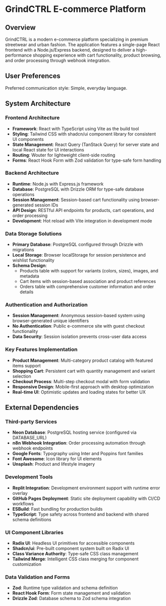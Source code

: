 # GrindCTRL E-commerce Platform

## Overview

GrindCTRL is a modern e-commerce platform specializing in premium streetwear and urban fashion. The application features a single-page React frontend with a Node.js/Express backend, designed to deliver a high-performance shopping experience with cart functionality, product browsing, and order processing through webhook integration.

## User Preferences

Preferred communication style: Simple, everyday language.

## System Architecture

### Frontend Architecture
- **Framework**: React with TypeScript using Vite as the build tool
- **Styling**: Tailwind CSS with shadcn/ui component library for consistent UI components
- **State Management**: React Query (TanStack Query) for server state and local React state for UI interactions
- **Routing**: Wouter for lightweight client-side routing
- **Forms**: React Hook Form with Zod validation for type-safe form handling

### Backend Architecture
- **Runtime**: Node.js with Express.js framework
- **Database**: PostgreSQL with Drizzle ORM for type-safe database operations
- **Session Management**: Session-based cart functionality using browser-generated session IDs
- **API Design**: RESTful API endpoints for products, cart operations, and order processing
- **Development**: Hot reload with Vite integration in development mode

### Data Storage Solutions
- **Primary Database**: PostgreSQL configured through Drizzle with migrations
- **Local Storage**: Browser localStorage for session persistence and wishlist functionality
- **Schema Design**: 
  - Products table with support for variants (colors, sizes), images, and metadata
  - Cart items with session-based association and product references
  - Orders table with comprehensive customer information and order details

### Authentication and Authorization
- **Session Management**: Anonymous session-based system using browser-generated unique identifiers
- **No Authentication**: Public e-commerce site with guest checkout functionality
- **Data Security**: Session isolation prevents cross-user data access

### Key Features Implementation
- **Product Management**: Multi-category product catalog with featured items support
- **Shopping Cart**: Persistent cart with quantity management and variant selection
- **Checkout Process**: Multi-step checkout modal with form validation
- **Responsive Design**: Mobile-first approach with desktop optimization
- **Real-time UI**: Optimistic updates and loading states for better UX

## External Dependencies

### Third-party Services
- **Neon Database**: PostgreSQL hosting service (configured via DATABASE_URL)
- **n8n Webhook Integration**: Order processing automation through webhook endpoints
- **Google Fonts**: Typography using Inter and Poppins font families
- **Font Awesome**: Icon library for UI elements
- **Unsplash**: Product and lifestyle imagery

### Development Tools
- **Replit Integration**: Development environment support with runtime error overlay
- **GitHub Pages Deployment**: Static site deployment capability with CI/CD workflows
- **ESBuild**: Fast bundling for production builds
- **TypeScript**: Type safety across frontend and backend with shared schema definitions

### UI Component Libraries
- **Radix UI**: Headless UI primitives for accessible components
- **Shadcn/ui**: Pre-built component system built on Radix UI
- **Class Variance Authority**: Type-safe CSS class management
- **Tailwind Merge**: Intelligent CSS class merging for component customization

### Data Validation and Forms
- **Zod**: Runtime type validation and schema definition
- **React Hook Form**: Form state management and validation
- **Drizzle Zod**: Database schema to Zod schema integration